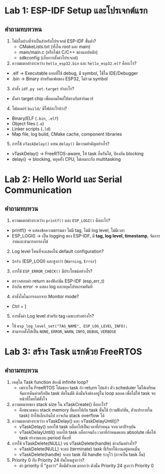 # Lab 1: ESP-IDF Setup และโปรเจกต์แรก
## คำถามทบทวหน

1. ไฟล์ใดบ้างที่จำเป็นสำหรับโปรเจกต์ ESP-IDF ขั้นต่ำ?
   - CMakeLists.txt (ทั้งใน root และ main)
   - main/main.c (หรือไฟล์ C/C++ ของแอปหลัก)
   - sdkconfig (เก็บการตั้งค่าโปรเจกต์)
2. ความแตกต่างระหว่าง `hello_esp32.bin` และ `hello_esp32.elf` คืออะไร?
  -   .elf → Executable แบบที่ใช้ debug, มี symbol, ใช้ใน IDE/Debugger
  -   .bin → Binary สำหรับแฟลชลง ESP32, ไม่รวม symbol
3. คำสั่ง `idf.py set-target` ทำอะไร?
  - ตั้งค่า target chip เพื่อคอมไพล์ให้ตรงกับฮาร์ดแวร์
4. โฟลเดอร์ `build/` มีไฟล์อะไรบ้าง?
  - Binary/ELF (`.bin`, `.elf`)
  - Object files (`.o`)
  - Linker scripts (`.ld`)
  - Map file, log build, CMake cache, component libraries
5. การใช้ `vTaskDelay()` แทน `delay()` มีความสำคัญอย่างไร?
  - vTaskDelay() → FreeRTOS-aware, ให้ task อื่นรันได้, ป้องกัน blocking
  - delay() → blocking, หยุดทั้ง CPU, ไม่เหมาะกับ multitasking

# Lab 2: Hello World และ Serial Communication

## คำถามทบทวน
1. ความแตกต่างระหว่าง `printf()` และ `ESP_LOGI()` คืออะไร?   
  - printf() → แสดงข้อความธรรมดา ไม่มี tag, ไม่มี log level, ไม่มีเวลา
  - ESP_LOGI() → เป็น logging ของ ESP-IDF, มี **tag, log level, timestamp**, จัดการง่ายและสามารถกรองได้
2. Log level ไหนที่จะแสดงใน default configuration?
  - `Info` (ESP_LOGI) และสูงกว่า (`Warning`, `Error`)
3. การใช้ `ESP_ERROR_CHECK()` มีประโยชน์อย่างไร?
  - ตรวจสอบค่า return ของฟังก์ชัน ESP-IDF (esp_err_t)
  - ถ้าเกิด error → แสดง log และหยุดโปรแกรมทันที
4. คำสั่งใดในการออกจาก Monitor mode?
  - Ctrl + ]
5. การตั้งค่า Log level สำหรับ tag เฉพาะทำอย่างไร?
  - ใช้ `esp_log_level_set("TAG_NAME", ESP_LOG_LEVEL_INFO);`
  - สามารถตั้งได้เป็น `NONE`, `ERROR`, `WARN`, `INFO`, `DEBUG`, `VERBOSE`

# Lab 3: สร้าง Task แรกด้วย FreeRTOS

## คำถามทบทวน
1. เหตุใด Task function ต้องมี infinite loop?
   - เพราะใน FreeRTOS โค้ดของ task ถ้า return ไปแล้ว ตัว scheduler ไม่ได้เตรียมจัดการคืนค่าหรือปิด task อัตโนมัติ ดังนั้นจึงต้องอยู่ใน loop ตลอด เพื่อไม่ให้ task จบหน้าที่โดยไม่ตั้งใจ 
2. ความหมายของ stack size ใน xTaskCreate() คืออะไร?
   - คือขนาดของ stack memory ที่แยกให้กับ task นั้นใช้ (รวมฟังก์ชัน, ตัวแปรภายใน task) ถ้าให้เล็กเกินไป อาจเกิด stack overflow ได้
3. ความแตกต่างระหว่าง vTaskDelay() และ vTaskDelayUntil()?
   - vTaskDelay() บอกให้ task บล็อกไปเป็นเวลาที่กำหนด จากเวลาปัจจุบัน 
   - vTaskDelayUntil() บอกให้ task บล็อกจนถึง เวลาที่กำหนดแบบ absolute เพื่อให้ task ทำงานแบบ period ที่คงที่
4. การใช้ vTaskDelete(NULL) vs vTaskDelete(handle) ต่างกันอย่างไร?
   - vTaskDelete(NULL) จะลบ (terminate) task ที่เรียกใช้งานอยู่ตอนนั้น
   - vTaskDelete(handle) จะลบ task ที่มี handle ระบุไว้ (อาจเป็น task อื่น)
5. Priority 0 กับ Priority 24 อันไหนสูงกว่า?
   - ค่า priority ที่ “สูงกว่า” คือมีตัวเลข มากกว่า ดังนั้น Priority 24 สูงกว่า Priority 0
